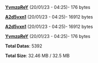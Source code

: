 [**YvmzpReY**](/data/YvmzpReY.txt) (20/01/23 - 04:25)- 176 bytes

[**A2d5vxn1**](/data/A2d5vxn1.txt) (20/01/23 - 04:25)- 16912 bytes

[**A2d5vxn1**](/data/A2d5vxn1.txt) (20/01/23 - 04:25)- 16912 bytes

[**YvmzpReY**](/data/YvmzpReY.txt) (20/01/23 - 04:25)- 176 bytes

**Total Datas**: 5392

**Total Size**: 32.46 MB / 32.5 MB